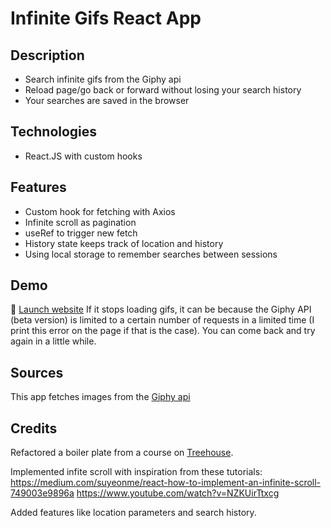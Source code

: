 # Infinite Gifs React App

## Description

- Search infinite gifs from the Giphy api
- Reload page/go back or forward without losing your search history
- Your searches are saved in the browser

## Technologies

- React.JS with custom hooks

## Features

- Custom hook for fetching with Axios
- Infinite scroll as pagination
- useRef to trigger new fetch
- History state keeps track of location and history
- Using local storage to remember searches between sessions

## Demo

🚀 [Launch website](https://jeelii.github.io/Infinite-Gifs/)
If it stops loading gifs, it can be because the Giphy API (beta version) is limited to a certain number of requests in a limited time (I print this error on the page if that is the case). You can come back and try again in a little while.

## Sources

This app fetches images from the [Giphy api](https://developers.giphy.com/)

## Credits

Refactored a boiler plate from a course on [Treehouse](https://teamtreehouse.com/).

Implemented infite scroll with inspiration from these tutorials:
https://medium.com/suyeonme/react-how-to-implement-an-infinite-scroll-749003e9896a
https://www.youtube.com/watch?v=NZKUirTtxcg

Added features like location parameters and search history.
